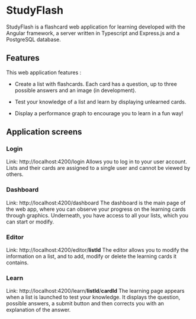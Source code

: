 # StudyFlash

StudyFlash is a flashcard web application for learning developed with the Angular framework, a server written in Typescript and Express.js and a PostgreSQL database.

## Features

This web application features :

- Create a list with flashcards. Each card has a question, up to three possible answers and an image (in development).

- Test your knowledge of a list and learn by displaying unlearned cards.

- Display a performance graph to encourage you to learn in a fun way!

## Application screens

### Login

Link: http://localhost:4200/login
Allows you to log in to your user account. Lists and their cards are assigned to a single user and cannot be viewed by others.

### Dashboard

Link: http://localhost:4200/dashboard
The dashboard is the main page of the web app, where you can observe your progress on the learning cards through graphics. Underneath, you have access to all your lists, which you can start or modify.

### Editor

Link: http://localhost:4200/editor/**listId**
The editor allows you to modify the information on a list, and to add, modify or delete the learning cards it contains.

### Learn

Link: http://localhost:4200/learn/**listId**/**cardId**
The learning page appears when a list is launched to test your knowledge. It displays the question, possible answers, a submit button and then corrects you with an explanation of the answer.
